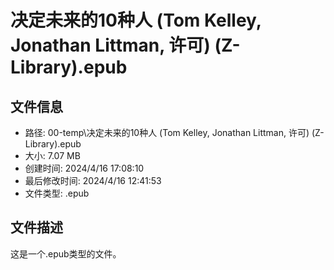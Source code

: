 ﻿# 决定未来的10种人 (Tom Kelley, Jonathan Littman, 许可) (Z-Library).epub

## 文件信息
- 路径: 00-temp\决定未来的10种人 (Tom Kelley, Jonathan Littman, 许可) (Z-Library).epub
- 大小: 7.07 MB
- 创建时间: 2024/4/16 17:08:10
- 最后修改时间: 2024/4/16 12:41:53
- 文件类型: .epub

## 文件描述
这是一个.epub类型的文件。

